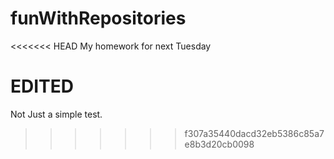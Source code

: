 funWithRepositories
===================
<<<<<<< HEAD
My homework for next Tuesday

EDITED
=======

Not Just a simple test.

>>>>>>> f307a35440dacd32eb5386c85a7e8b3d20cb0098
